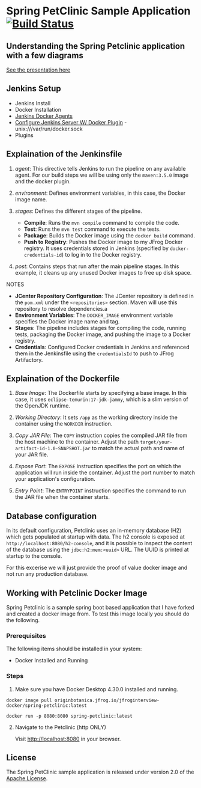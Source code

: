 # Spring PetClinic Sample Application [![Build Status](https://github.com/spring-projects/spring-petclinic/actions/workflows/maven-build.yml/badge.svg)](https://github.com/spring-projects/spring-petclinic/actions/workflows/maven-build.yml)

## Understanding the Spring Petclinic application with a few diagrams

[See the presentation here](https://speakerdeck.com/michaelisvy/spring-petclinic-sample-application)

## Jenkins Setup
 - Jenkins Install
 - Docker Installation
 - [Jenkins Docker Agents](https://www.jenkins.io/doc/book/using/using-agents/)
 - [Configure Jenkins Server W/ Docker Plugin](https://devopscube.com/docker-containers-as-build-slaves-jenkins/) - unix:///var/run/docker.sock
 - Plugins

## Explaination of the Jenkinsfile 

1. *agent*: This directive tells Jenkins to run the pipeline on any available agent. For our build steps we will be using only the `maven:3.5.0` image and the docker plugin.

2. *environment*: Defines environment variables, in this case, the Docker image name.

3. *stages*: Defines the different stages of the pipeline.

   - **Compile**: Runs the `mvn compile` command to compile the code.
   - **Test**: Runs the `mvn test` command to execute the tests.
   - **Package**: Builds the Docker image using the `docker build` command.
   - **Push to Registry**: Pushes the Docker image to my JFrog Docker registry. It uses credentials stored in Jenkins (specified by `docker-credentials-id`) to log in to the Docker registry.

4. *post*: Contains steps that run after the main pipeline stages. In this example, it cleans up any unused Docker images to free up disk space.

NOTES

- **JCenter Repository Configuration**: The JCenter repository is defined in the `pom.xml` under the `<repositories>` section. Maven will use this repository to resolve dependencies.a
- **Environment Variables**: The `DOCKER_IMAGE` environment variable specifies the Docker image name and tag.
- **Stages**: The pipeline includes stages for compiling the code, running tests, packaging the Docker image, and pushing the image to a Docker registry.
- **Credentials**: Configured Docker credentials in Jenkins and referenced them in the Jenkinsfile using the `credentialsId` to push to JFrog Artifactory.

## Explaination of the Dockerfile 

1. *Base Image*: The Dockerfile starts by specifying a base image. In this case, it uses `eclipse-temurin:17-jdk-jammy`, which is a slim version of the OpenJDK runtime.

2. *Working Directory*: It sets `/app` as the working directory inside the container using the `WORKDIR` instruction.

3. *Copy JAR File*: The `COPY` instruction copies the compiled JAR file from the host machine to the container. Adjust the path `target/your-artifact-id-1.0-SNAPSHOT.jar` to match the actual path and name of your JAR file.

4. *Expose Port*: The `EXPOSE` instruction specifies the port on which the application will run inside the container. Adjust the port number to match your application's configuration.

5. *Entry Point*: The `ENTRYPOINT` instruction specifies the command to run the JAR file when the container starts.


## Database configuration

In its default configuration, Petclinic uses an in-memory database (H2) which
gets populated at startup with data. The h2 console is exposed at `http://localhost:8080/h2-console`,
and it is possible to inspect the content of the database using the `jdbc:h2:mem:<uuid>` URL. The UUID is printed at startup to the console.

For this excerise we will just provide the proof of value docker image and not run any production database.

## Working with Petclinic Docker Image

Spring Petclinic is a sample spring boot based application that I have forked and created a docker image from. To test this image locally you should do the following.

### Prerequisites

The following items should be installed in your system:

- Docker Installed and Running


### Steps

1. Make sure you have Docker Desktop 4.30.0 installed and running.

`docker image pull originbotanica.jfrog.io/jfroginterview-docker/spring-petclinic:latest`

`docker run -p 8080:8080 spring-petclinic:latest`
 
2. Navigate to the Petclinic (http ONLY)

    Visit [http://localhost:8080](http://localhost:8080) in your browser.

## License

The Spring PetClinic sample application is released under version 2.0 of the [Apache License](https://www.apache.org/licenses/LICENSE-2.0).
